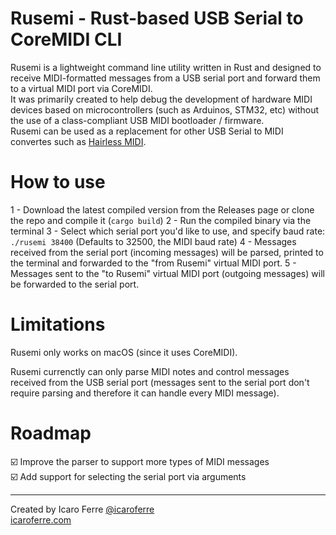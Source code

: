 # Rusemi - Rust-based USB Serial to CoreMIDI CLI

Rusemi is a lightweight command line utility written in Rust and designed to receive MIDI-formatted messages from a USB serial port and forward them to a virtual MIDI port via CoreMIDI.  
It was primarily created to help debug the development of hardware MIDI devices based on microcontrollers (such as Arduinos, STM32, etc) without the use of a class-compliant USB MIDI bootloader / firmware.  
Rusemi can be used as a replacement for other USB Serial to MIDI convertes such as [Hairless MIDI](https://github.com/projectgus/hairless-midiserial).

# How to use

1 - Download the latest compiled version from the Releases page or clone the repo and compile it (```cargo build```)
2 - Run the compiled binary via the terminal
3 - Select which serial port you'd like to use, and specify baud rate: ```./rusemi 38400``` (Defaults to 32500, the MIDI baud rate)
4 - Messages received from the serial port (incoming messages) will be parsed, printed to the terminal and forwarded to the "from Rusemi" virtual MIDI port. 
5 - Messages sent to the "to Rusemi" virtual MIDI port (outgoing messages) will be forwarded to the serial port.

# Limitations

Rusemi only works on macOS (since it uses CoreMIDI).

Rusemi currenctly can only parse MIDI notes and control messages received from the USB serial port (messages sent to the serial port don't require parsing and therefore it can handle every MIDI message).

# Roadmap

☑️ Improve the parser to support more types of MIDI messages  
☑️ Add support for selecting the serial port via arguments  

-----

Created by Icaro Ferre
[@icaroferre](https://instagram.com/icaroferre)  
[icaroferre.com](https://icaroferre.com)
